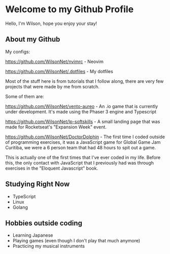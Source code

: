 # Welcome to my Github Profile

Hello, I'm Wilson, hope you enjoy your stay!

## About my Github

My configs:

https://github.com/WilsonNet/nvimrc - Neovim

https://github.com/WilsonNet/.dotfiles - My dotfiles

Most of the stuff here is from tutorials that I follow along, there are very few projects that were made by me from scratch.

Some of them are:

https://github.com/WilsonNet/vento-aureo - An .io game that is currently under development. It's made using the Phaser 3 engine and Typescript

https://github.com/WilsonNet/lp-softskills - A small landing page that was made for Rocketseat's "Expansion Week" event.

https://github.com/WilsonNet/DoctorDolphin - The first time I coded outside of programming exercises, it was a JavaScript game for Global Game Jam Curitiba, we were a 6 person team that had 48 hours to spit out a game.


This is actually one of the first times that I've ever coded in my life. Before this, the only contact with JavaScript that I previously had was through exercises in the "Eloquent Javascript" book.


## Studying Right Now
- TypeScript
- Linux 
- Golang

## Hobbies outside coding

- Learning Japanese
- Playing games (even though I don't play that much anymore)
- Practicing my musical instruments

